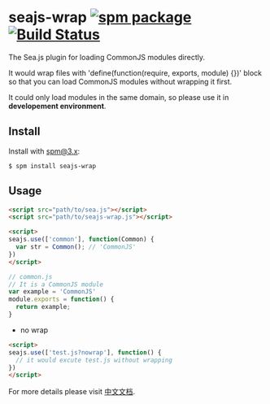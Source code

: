 seajs-wrap [![spm package](http://spmjs.io/badge/seajs-wrap)](http://spmjs.io/package/seajs-wrap) [![Build Status](https://secure.travis-ci.org/afc163/seajs-wrap.png?branch=master)](https://travis-ci.org/afc163/seajs-wrap)
==========

The Sea.js plugin for loading CommonJS modules directly.

It would wrap files with 'define(function(require, exports, module) {})' block so that you can load CommonJS modules without wrapping it first.

It could only load modules in the same domain, so please use it in **developement environment**.

Install
-------

Install with [spm@3.x](http://spmjs.io):

    $ spm install seajs-wrap


Usage
-----

```html
<script src="path/to/sea.js"></script>
<script src="path/to/seajs-wrap.js"></script>

<script>
seajs.use(['common'], function(Common) {
  var str = Common(); // 'CommonJS'
})
</script>
```

```js
// common.js
// It is a CommonJS module
var example = 'CommonJS'
module.exports = function() {
  return example;
}
```

- no wrap

```html
<script>
seajs.use(['test.js?nowrap'], function() {
  // it would excute test.js without wrapping
})
</script>
```

For more details please visit [中文文档](https://github.com/seajs/seajs-wrap/issues/1).
